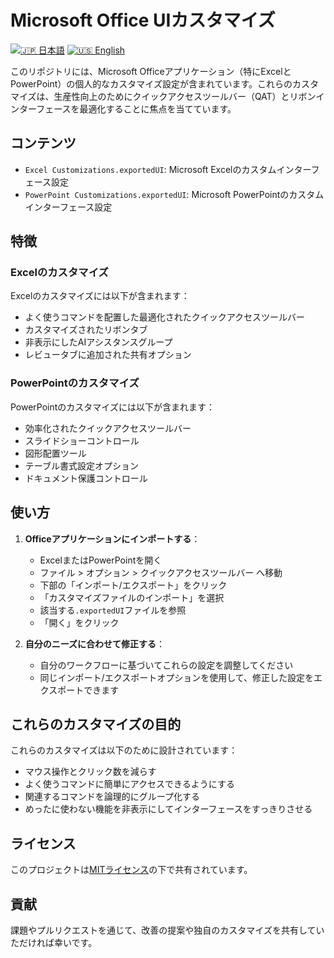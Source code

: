 # Microsoft Office UIカスタマイズ

[![🇯🇵 日本語](https://img.shields.io/badge/%F0%9F%87%AF%F0%9F%87%B5-日本語-white)](./README.ja.md) [![🇺🇸 English](https://img.shields.io/badge/%F0%9F%87%BA%F0%9F%87%B8-English-white)](./README.md)

このリポジトリには、Microsoft Officeアプリケーション（特にExcelとPowerPoint）の個人的なカスタマイズ設定が含まれています。これらのカスタマイズは、生産性向上のためにクイックアクセスツールバー（QAT）とリボンインターフェースを最適化することに焦点を当てています。

## コンテンツ

- `Excel Customizations.exportedUI`: Microsoft Excelのカスタムインターフェース設定
- `PowerPoint Customizations.exportedUI`: Microsoft PowerPointのカスタムインターフェース設定

## 特徴

### Excelのカスタマイズ

Excelのカスタマイズには以下が含まれます：
- よく使うコマンドを配置した最適化されたクイックアクセスツールバー
- カスタマイズされたリボンタブ
- 非表示にしたAIアシスタンスグループ
- レビュータブに追加された共有オプション

### PowerPointのカスタマイズ

PowerPointのカスタマイズには以下が含まれます：
- 効率化されたクイックアクセスツールバー
- スライドショーコントロール
- 図形配置ツール
- テーブル書式設定オプション
- ドキュメント保護コントロール

## 使い方

1. **Officeアプリケーションにインポートする**：
   - ExcelまたはPowerPointを開く
   - ファイル > オプション > クイックアクセスツールバー へ移動
   - 下部の「インポート/エクスポート」をクリック
   - 「カスタマイズファイルのインポート」を選択
   - 該当する`.exportedUI`ファイルを参照
   - 「開く」をクリック

2. **自分のニーズに合わせて修正する**：
   - 自分のワークフローに基づいてこれらの設定を調整してください
   - 同じインポート/エクスポートオプションを使用して、修正した設定をエクスポートできます

## これらのカスタマイズの目的

これらのカスタマイズは以下のために設計されています：
- マウス操作とクリック数を減らす
- よく使うコマンドに簡単にアクセスできるようにする
- 関連するコマンドを論理的にグループ化する
- めったに使わない機能を非表示にしてインターフェースをすっきりさせる

## ライセンス

このプロジェクトは[MITライセンス](LICENSE)の下で共有されています。

## 貢献

課題やプルリクエストを通じて、改善の提案や独自のカスタマイズを共有していただければ幸いです。
